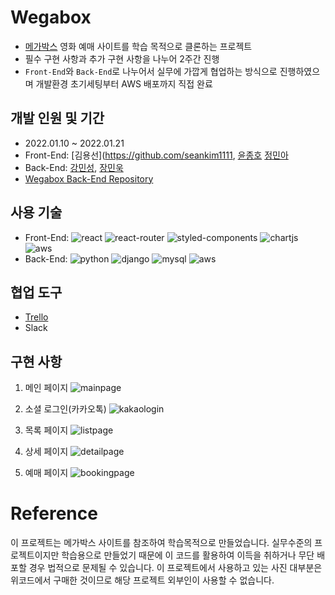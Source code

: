 # Wegabox

- [메가박스](https://www.megabox.co.kr/) 영화 예매 사이트를 학습 목적으로 클론하는 프로젝트
- 필수 구현 사항과 추가 구현 사항을 나누어 2주간 진행
- `Front-End`와 `Back-End`로 나누어서 실무에 가깝게 협업하는 방식으로 진행하였으며 개발환경 초기세팅부터 AWS 배포까지 직접 완료

## 개발 인원 및 기간

- 2022.01.10 ~ 2022.01.21
- Front-End: [김용선](https://github.com/seankim1111, [윤종호](https://github.com/myway8907) [정민아](https://github.com/minami-cs)
- Back-End: [강민성](https://github.com/nonasking), [장민욱](https://github.com/black2code)
- [Wegabox Back-End Repository](https://github.com/wecode-bootcamp-korea/28-2nd-Wegabox-backend)

## 사용 기술

- Front-End: <img alt="react" src="https://img.shields.io/badge/React-20232A?style=for-the-badge&logo=react&logoColor=61DAFB" /> <img alt="react-router" src="https://img.shields.io/badge/React_Router-CA4245?style=for-the-badge&logo=react-router&logoColor=white" /> <img alt="styled-components" src="https://img.shields.io/badge/styled--components-DB7093?style=for-the-badge&logo=styled-components&logoColor=white" /> <img alt="chartjs" src="https://img.shields.io/badge/Chart.js-FF6384?style=for-the-badge&logo=chartdotjs&logoColor=white" /> <img alt="aws" src="https://img.shields.io/badge/Amazon_AWS-FF9900?style=for-the-badge&logo=amazonaws&logoColor=white" />
- Back-End: <img alt="python" src="https://img.shields.io/badge/Python-FFD43B?style=for-the-badge&logo=python&logoColor=darkgreen" /> <img alt="django" src="https://img.shields.io/badge/Django-092E20?style=for-the-badge&logo=django&logoColor=green" /> <img alt="mysql" src="https://img.shields.io/badge/MySQL-005C84?style=for-the-badge&logo=mysql&logoColor=white" /> <img alt="aws" src="https://img.shields.io/badge/Amazon_AWS-FF9900?style=for-the-badge&logo=amazonaws&logoColor=white" />

## 협업 도구

- [Trello](https://trello.com/b/UVZf8Oim/wegabox-wecode-4-team)
- Slack

## 구현 사항

1. 메인 페이지
   ![mainpage](https://user-images.githubusercontent.com/66506477/150678855-7ed2702d-0e8e-488e-b173-54b2ee9e8d33.gif)

2. 소셜 로그인(카카오톡)
   ![kakaologin](https://user-images.githubusercontent.com/66506477/150678726-a595bd25-8e8d-4a93-a1a9-45445124f9b1.gif)

3. 목록 페이지
   ![listpage](https://user-images.githubusercontent.com/66506477/150679005-9edb5a0c-9308-4a27-ad9d-2a3b4fa5713c.gif)

4. 상세 페이지
   ![detailpage](https://user-images.githubusercontent.com/66506477/150678923-0c325bbd-5f7c-4184-b8ae-c74aa0b6575d.gif)

5. 예매 페이지
   ![bookingpage](https://user-images.githubusercontent.com/66506477/150679205-b99c68ed-0907-4e31-9f14-a6bd4eccc5d1.gif)

# Reference

이 프로젝트는 메가박스 사이트를 참조하여 학습목적으로 만들었습니다.
실무수준의 프로젝트이지만 학습용으로 만들었기 때문에 이 코드를 활용하여 이득을 취하거나 무단 배포할 경우 법적으로 문제될 수 있습니다.
이 프로젝트에서 사용하고 있는 사진 대부분은 위코드에서 구매한 것이므로 해당 프로젝트 외부인이 사용할 수 없습니다.
